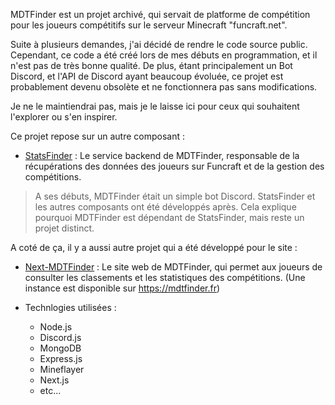 MDTFinder est un projet archivé, qui servait de platforme de compétition pour les joueurs compétitifs sur le serveur Minecraft "funcraft.net".

Suite à plusieurs demandes, j'ai décidé de rendre le code source public. Cependant, ce code a été créé lors de mes débuts en programmation, et il n'est pas de très bonne qualité. De plus, étant principalement un Bot Discord, et l'API de Discord ayant beaucoup évoluée, ce projet est probablement devenu obsolète et ne fonctionnera pas sans modifications.

Je ne le maintiendrai pas, mais je le laisse ici pour ceux qui souhaitent l'explorer ou s'en inspirer.

Ce projet repose sur un autre composant : 
- [StatsFinder](https://github.com/redlegamin/StatsFinder) : Le service backend de MDTFinder, responsable de la récupérations des données des joueurs sur Funcraft et de la gestion des compétitions.
> A ses débuts, MDTFinder était un simple bot Discord. StatsFinder et les autres composants ont été développés après. Cela explique pourquoi MDTFinder est dépendant de StatsFinder, mais reste un projet distinct. 


A coté de ça, il y a aussi autre projet qui a été développé pour le site :
- [Next-MDTFinder](https://github.com/redlegamin/Next-MDTFinder) : Le site web de MDTFinder, qui permet aux joueurs de consulter les classements et les statistiques des compétitions. (Une instance est disponible sur https://mdtfinder.fr)

- Technlogies utilisées :
    - Node.js
    - Discord.js
    - MongoDB
    - Express.js
    - Mineflayer
    - Next.js
    - etc...